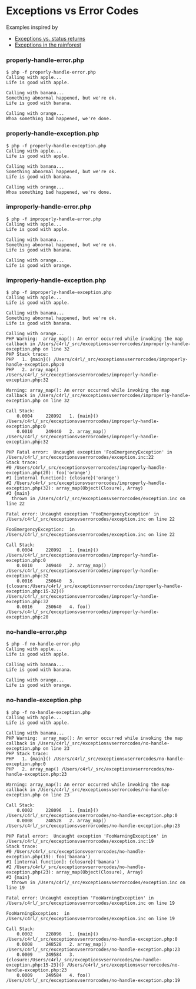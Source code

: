 # Exceptions vs Error Codes

Examples inspired by

* [Exceptions vs. status returns](http://nedbatchelder.com/text/exceptions-vs-status.html)
* [Exceptions in the rainforest](http://nedbatchelder.com/text/exceptions-in-the-rainforest.html)

### properly-handle-error.php

    $ php -f properly-handle-error.php
    Calling with apple...
    Life is good with apple.
    
    Calling with banana...
    Something abnormal happened, but we're ok.
    Life is good with banana.
    
    Calling with orange...
    Whoa something bad happened, we're done.

### properly-handle-exception.php

    $ php -f properly-handle-exception.php
    Calling with apple...
    Life is good with apple.
    
    Calling with banana...
    Something abnormal happened, but we're ok.
    Life is good with banana.
    
    Calling with orange...
    Whoa something bad happened, we're done.

### improperly-handle-error.php

    $ php -f improperly-handle-error.php
    Calling with apple...
    Life is good with apple.
    
    Calling with banana...
    Something abnormal happened, but we're ok.
    Life is good with banana.
    
    Calling with orange...
    Life is good with orange.

### improperly-handle-exception.php

    $ php -f improperly-handle-exception.php
    Calling with apple...
    Life is good with apple.
    
    Calling with banana...
    Something abnormal happened, but we're ok.
    Life is good with banana.
    
    Calling with orange...
    PHP Warning:  array_map(): An error occurred while invoking the map callback in /Users/c4rl/_src/exceptionsvserrorcodes/improperly-handle-exception.php on line 32
    PHP Stack trace:
    PHP   1. {main}() /Users/c4rl/_src/exceptionsvserrorcodes/improperly-handle-exception.php:0
    PHP   2. array_map() /Users/c4rl/_src/exceptionsvserrorcodes/improperly-handle-exception.php:32
    
    Warning: array_map(): An error occurred while invoking the map callback in /Users/c4rl/_src/exceptionsvserrorcodes/improperly-handle-exception.php on line 32
    
    Call Stack:
        0.0004     228992   1. {main}() /Users/c4rl/_src/exceptionsvserrorcodes/improperly-handle-exception.php:0
        0.0010     249440   2. array_map() /Users/c4rl/_src/exceptionsvserrorcodes/improperly-handle-exception.php:32
    
    PHP Fatal error:  Uncaught exception 'FooEmergencyException' in /Users/c4rl/_src/exceptionsvserrorcodes/exception.inc:22
    Stack trace:
    #0 /Users/c4rl/_src/exceptionsvserrorcodes/improperly-handle-exception.php(20): foo('orange')
    #1 [internal function]: {closure}('orange')
    #2 /Users/c4rl/_src/exceptionsvserrorcodes/improperly-handle-exception.php(32): array_map(Object(Closure), Array)
    #3 {main}
      thrown in /Users/c4rl/_src/exceptionsvserrorcodes/exception.inc on line 22
    
    Fatal error: Uncaught exception 'FooEmergencyException' in /Users/c4rl/_src/exceptionsvserrorcodes/exception.inc on line 22
    
    FooEmergencyException:  in /Users/c4rl/_src/exceptionsvserrorcodes/exception.inc on line 22
    
    Call Stack:
        0.0004     228992   1. {main}() /Users/c4rl/_src/exceptionsvserrorcodes/improperly-handle-exception.php:0
        0.0010     249440   2. array_map() /Users/c4rl/_src/exceptionsvserrorcodes/improperly-handle-exception.php:32
        0.0016     250640   3. {closure:/Users/c4rl/_src/exceptionsvserrorcodes/improperly-handle-exception.php:15-32}() /Users/c4rl/_src/exceptionsvserrorcodes/improperly-handle-exception.php:32
        0.0016     250640   4. foo() /Users/c4rl/_src/exceptionsvserrorcodes/improperly-handle-exception.php:20
 
### no-handle-error.php

    $ php -f no-handle-error.php
    Calling with apple...
    Life is good with apple.
    
    Calling with banana...
    Life is good with banana.
    
    Calling with orange...
    Life is good with orange.

### no-handle-exception.php

    $ php -f no-handle-exception.php
    Calling with apple...
    Life is good with apple.
    
    Calling with banana...
    PHP Warning:  array_map(): An error occurred while invoking the map callback in /Users/c4rl/_src/exceptionsvserrorcodes/no-handle-exception.php on line 23
    PHP Stack trace:
    PHP   1. {main}() /Users/c4rl/_src/exceptionsvserrorcodes/no-handle-exception.php:0
    PHP   2. array_map() /Users/c4rl/_src/exceptionsvserrorcodes/no-handle-exception.php:23
    
    Warning: array_map(): An error occurred while invoking the map callback in /Users/c4rl/_src/exceptionsvserrorcodes/no-handle-exception.php on line 23
    
    Call Stack:
        0.0002     228096   1. {main}() /Users/c4rl/_src/exceptionsvserrorcodes/no-handle-exception.php:0
        0.0008     248528   2. array_map() /Users/c4rl/_src/exceptionsvserrorcodes/no-handle-exception.php:23
    
    PHP Fatal error:  Uncaught exception 'FooWarningException' in /Users/c4rl/_src/exceptionsvserrorcodes/exception.inc:19
    Stack trace:
    #0 /Users/c4rl/_src/exceptionsvserrorcodes/no-handle-exception.php(19): foo('banana')
    #1 [internal function]: {closure}('banana')
    #2 /Users/c4rl/_src/exceptionsvserrorcodes/no-handle-exception.php(23): array_map(Object(Closure), Array)
    #3 {main}
      thrown in /Users/c4rl/_src/exceptionsvserrorcodes/exception.inc on line 19
    
    Fatal error: Uncaught exception 'FooWarningException' in /Users/c4rl/_src/exceptionsvserrorcodes/exception.inc on line 19
    
    FooWarningException:  in /Users/c4rl/_src/exceptionsvserrorcodes/exception.inc on line 19
    
    Call Stack:
        0.0002     228096   1. {main}() /Users/c4rl/_src/exceptionsvserrorcodes/no-handle-exception.php:0
        0.0008     248528   2. array_map() /Users/c4rl/_src/exceptionsvserrorcodes/no-handle-exception.php:23
        0.0009     249584   3. {closure:/Users/c4rl/_src/exceptionsvserrorcodes/no-handle-exception.php:15-23}() /Users/c4rl/_src/exceptionsvserrorcodes/no-handle-exception.php:23
        0.0009     249584   4. foo() /Users/c4rl/_src/exceptionsvserrorcodes/no-handle-exception.php:19


